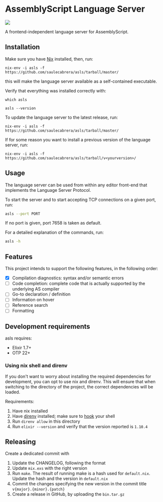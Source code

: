 # AssemblyScript Language Server
![](https://github.com/saulecabrera/asls/workflows/CI/badge.svg)

A frontend-independent language server for AssemblyScript.

## Installation

Make sure you have [Nix](https://nixos.wiki/wiki/Nix_Installation_Guide) installed, then, run:

```
nix-env -i asls -f https://github.com/saulecabrera/asls/tarball/master/
```

this will make the language server available as a self-contained executable.

Verify that everything was installed correctly with:

```
which asls

asls --version
```

To update the language server to the latest release, run:

```
nix-env -i asls -f https://github.com/saulecabrera/asls/tarball/master/
```

If for some reason you want to install a previous version of the language server, run:

```
nix-env -i asls -f https://github.com/saulecabrera/asls/tarball/v<yourversion>/
```


## Usage

The language server can be used from within any editor front-end that implements
the Language Server Protocol.

To start the server and to start accepting TCP connections on a given port, run:

```sh
asls --port PORT
```

If no port is given, port 7658 is taken as default.

For a detailed explanation of the commands, run:

```sh
asls -h
```

## Features

This project intends to support the following features, in the following order:

- [x] Compilation diagnostics: syntax and/or semantic errors
- [ ] Code completion: complete code that is actually supported by the underlying AS compiler
- [ ] Go-to declaration / definition
- [ ] Information on hover
- [ ] Reference search
- [ ] Formatting

## Development requirements

asls requires:

- Elixir 1.7+
- OTP 22+


### Using nix shell and direnv

If you don't want to worry about installing the required dependencies for
development, you can opt to use nix and direnv. This will ensure that when
switching to the directory of the project, the correct dependencies will be
loaded.

Requirements:

1. Have nix installed
2. Have [direnv](https://direnv.net/) installed; make sure to [hook](https://direnv.net/docs/hook.html) your shell
3. Run `direnv allow` in this directory
4. Run `elixir --version` and verify that the version reported is `1.10.4`


## Releasing

Create a dedicated commit with

1. Update the CHANGELOG, following the format
2. Update `mix.exs` with the right version
3. Run `make`. The result of running make is a hash used for `default.nix`. Update the hash and the version in `default.nix`
3. Commit the changes specifying the new version in the commit title `v{major}.{minor}.{patch}`
4. Create a release in GitHub, by uploading the `bin.tar.gz`

